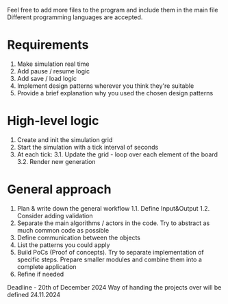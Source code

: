 Feel free to add more files to the program and include them in the main file
Different programming languages are accepted.

# Requirements
1. Make simulation real time
2. Add pause / resume logic
3. Add save / load logic
4. Implement design patterns wherever you think they're suitable
5. Provide a brief explanation why you used the chosen design patterns

# High-level logic
1. Create and init the simulation grid
2. Start the simulation with a tick interval of <n> seconds
3. At each tick:
   3.1. Update the grid - loop over each element of the board
   3.2. Render new generation

# General approach
1. Plan & write down the general workflow
  1.1. Define Input&Output 
  1.2. Consider adding validation
2. Separate the main algorithms / actors in the code. Try to abstract as much common code as possible
3. Define communication between the objects
4. List the patterns you could apply
5. Build PoCs (Proof of concepts). Try to separate implementation of specific steps. Prepare smaller modules
    and combine them into a complete application
6. Refine if needed

Deadline - 20th of December 2024
Way of handing the projects over will be defined 24.11.2024